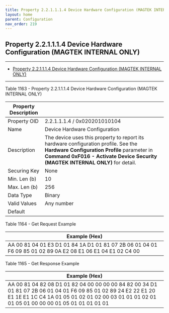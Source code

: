 ```yaml
---
title: Property 2.2.1.1.1.4 Device Hardware Configuration (MAGTEK INTERNAL ONLY)
layout: home
parent: Configuration
nav_order: 219
---
```


## Property 2.2.1.1.1.4 Device Hardware Configuration (MAGTEK INTERNAL ONLY)

---

- [Property 2.2.1.1.1.4 Device Hardware Configuration (MAGTEK INTERNAL ONLY)](#property-221114-device-hardware-configuration-magtek-internal-only)

---


Table 1163 - Property 2.2.1.1.1.4 Device Hardware Configuration (MAGTEK
INTERNAL ONLY)

| Property Description |  |
|----|----|
| Property OID | 2.2.1.1.1.4 / 0x020201010104 |
| Name | Device Hardware Configuration |
| Description | The device uses this property to report its hardware configuration profile. See the **Hardware Configuration Profile** parameter in **Command 0xF016 - Activate Device Security (MAGTEK INTERNAL ONLY)** for detail. |
| Securing Key | None |
| Min. Len (b) | 10 |
| Max. Len (b) | 256 |
| Data Type | Binary |
| Valid Values | Any number |
| Default |  |

Table 1164 - Get Request Example

| Example (Hex) |
|----|
| AA 00 81 04 01 E3 D1 01 84 1A D1 01 81 07 2B 06 01 04 01 F6 09 85 01 02 89 0A E2 08 E1 06 E1 04 E1 02 C4 00 |

Table 1165 - Get Response Example

| Example (Hex) |
|----|
| AA 00 81 04 82 08 D1 01 82 04 00 00 00 00 84 82 00 34 D1 01 81 07 2B 06 01 04 01 F6 09 85 01 02 89 24 E2 22 E1 20 E1 1E E1 1C C4 1A 01 05 01 02 01 02 00 03 01 01 01 02 01 01 05 01 00 00 00 01 05 01 01 01 01 01 |